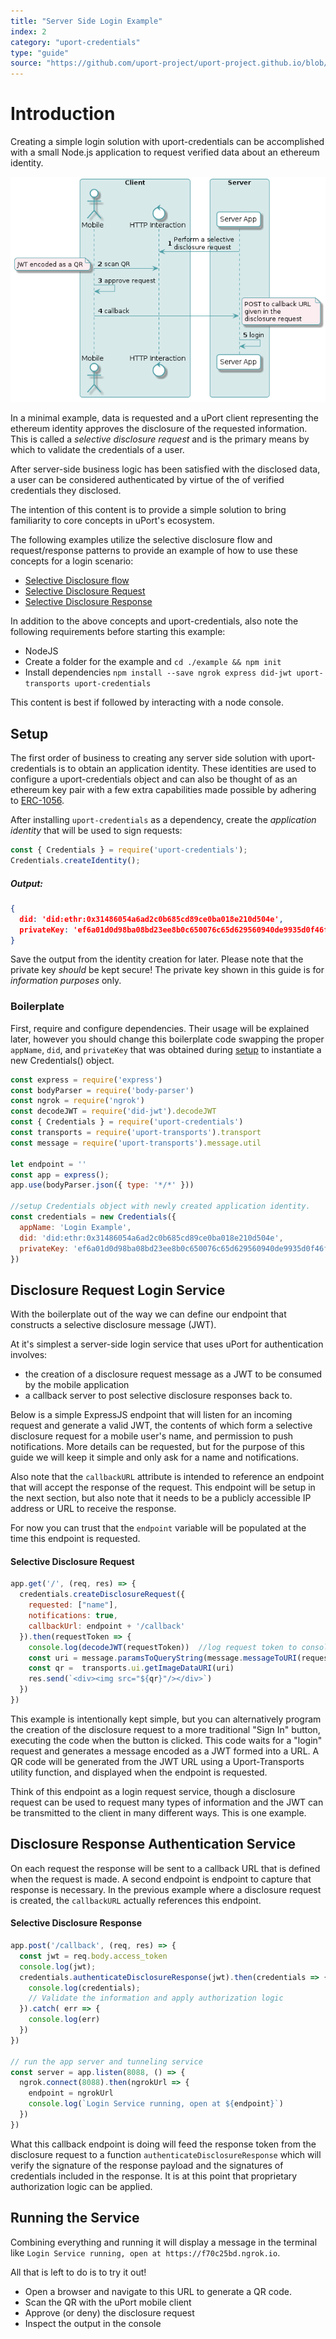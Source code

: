 ```yaml
---
title: "Server Side Login Example"
index: 2
category: "uport-credentials"
type: "guide"
source: "https://github.com/uport-project/uport-project.github.io/blob/develop/markdown/docs/credentials/login.md"
---
```


# Introduction

Creating a simple login solution with uport-credentials can be accomplished with a small Node.js application to request verified data about an ethereum identity.

![login](server-login.png)

In a minimal example, data is requested and a uPort client representing the ethereum identity approves the disclosure of the requested information.  This is called a *selective disclosure request* and is the primary means by which to validate the credentials of a user.  

After server-side business logic has been satisfied with the disclosed data, a user can be considered authenticated by virtue of the of verified credentials they disclosed.

The intention of this content is to provide a simple solution to bring familiarity to core concepts in uPort's ecosystem.  

The following examples utilize the selective disclosure flow and request/response patterns to provide an example of how to use these concepts for a login scenario:

- [Selective Disclosure flow](/flows/selectivedisclosure)
- [Selective Disclosure Request](/messages/sharereq)
- [Selective Disclosure Response](/messages/shareresp)

In addition to the above concepts and uport-credentials, also note the following requirements before starting this example:

- NodeJS
- Create a folder for the example and `cd ./example && npm init` 
- Install dependencies `npm install --save ngrok express did-jwt uport-transports uport-credentials`

This content is best if followed by interacting with a node console.

## Setup

The first order of business to creating any server side solution with uport-credentials is to obtain an application identity.  These identities are used to configure a uport-credentials object and can also be thought of as an ethereum key pair with a few extra capabilities made possible by adhering to [ERC-1056](https://github.com/ethereum/EIPs/issues/1056).

After installing `uport-credentials` as a dependency, create the *application identity* that will be used to sign requests:

```js
const { Credentials } = require('uport-credentials');
Credentials.createIdentity();
```
##### Output:

```json 
{ 
  did: 'did:ethr:0x31486054a6ad2c0b685cd89ce0ba018e210d504e',
  privateKey: 'ef6a01d0d98ba08bd23ee8b0c650076c65d629560940de9935d0f46f00679e01' 
}
```
Save the output from the identity creation for later.  Please note that the private key *should* be kept secure!  The private key shown in this guide is for *information purposes* only.

### Boilerplate

First, require and configure dependencies.  Their usage will be explained later, however you should change this boilerplate code swapping the proper `appName`, `did`, and `privateKey` that was obtained during [setup](#setup) to instantiate a new Credentials() object. 

```js
const express = require('express')
const bodyParser = require('body-parser')
const ngrok = require('ngrok')
const decodeJWT = require('did-jwt').decodeJWT
const { Credentials } = require('uport-credentials')
const transports = require('uport-transports').transport
const message = require('uport-transports').message.util

let endpoint = ''
const app = express();
app.use(bodyParser.json({ type: '*/*' }))

//setup Credentials object with newly created application identity.
const credentials = new Credentials({
  appName: 'Login Example',
  did: 'did:ethr:0x31486054a6ad2c0b685cd89ce0ba018e210d504e',
  privateKey: 'ef6a01d0d98ba08bd23ee8b0c650076c65d629560940de9935d0f46f00679e01'
})
```

## Disclosure Request Login Service

With the boilerplate out of the way we can define our endpoint that constructs a selective disclosure message (JWT).

At it's simplest a server-side login service that uses uPort for authentication involves:

- the creation of a disclosure request message as a JWT to be consumed by the mobile application
- a callback server to post selective disclosure responses back to.

Below is a simple ExpressJS endpoint that will listen for an incoming request and generate a valid JWT, the contents of which form a selective disclosure request for a mobile user's name, and permission to push notifications.  More details can be requested, but for the purpose of this guide we will keep it simple and only ask for a name and notifications.

Also note that the `callbackURL` attribute is intended to reference an endpoint that will accept the response of the request.  This endpoint will be setup in the next section, but also note that it needs to be a publicly accessible IP address or URL to receive the response.  

For now you can trust that the `endpoint` variable will be populated at the time this endpoint is requested.

#### Selective Disclosure Request

```js
app.get('/', (req, res) => {
  credentials.createDisclosureRequest({
    requested: ["name"],
    notifications: true,
    callbackUrl: endpoint + '/callback'
  }).then(requestToken => {
    console.log(decodeJWT(requestToken))  //log request token to console
    const uri = message.paramsToQueryString(message.messageToURI(requestToken), {callback_type: 'post'})
    const qr =  transports.ui.getImageDataURI(uri)
    res.send(`<div><img src="${qr}"/></div>`)
  })
})
```

This example is intentionally kept simple, but you can alternatively program the creation of the disclosure request to a more traditional "Sign In" button, executing the code when the button is clicked.  This code waits for a "login" request and generates a message encoded as a JWT formed into a URL.  A QR code will be generated from the JWT URL using a Uport-Transports utility function, and displayed when the endpoint is requested.  

Think of this endpoint as a login request service, though a disclosure request can be used to request many types of information and the JWT can be transmitted to the client in many different ways.  This is one example.

## Disclosure Response Authentication Service

On each request the response will be sent to a callback URL that is defined when the request is made.  A second endpoint is endpoint to capture that response is necessary.  In the previous example where a disclosure request is created, the `callbackURL` actually references this endpoint.

#### Selective Disclosure Response

```js
app.post('/callback', (req, res) => {
  const jwt = req.body.access_token
  console.log(jwt);
  credentials.authenticateDisclosureResponse(jwt).then(credentials => {
    console.log(credentials);
    // Validate the information and apply authorization logic
  }).catch( err => {
    console.log(err)
  })
})

// run the app server and tunneling service
const server = app.listen(8088, () => {
  ngrok.connect(8088).then(ngrokUrl => {
    endpoint = ngrokUrl
    console.log(`Login Service running, open at ${endpoint}`)
  })
})
```
What this callback endpoint is doing will feed the response token from the disclosure request to a function `authenticateDisclosureResponse` which will verify the signature of the response payload and the signatures of credentials included in the response.  It is at this point that proprietary authorization logic can be applied.

## Running the Service

Combining everything and running it will display a message in the terminal like `Login Service running, open at https://f70c25bd.ngrok.io`. 

All that is left to do is to try it out!

- Open a browser and navigate to this URL to generate a QR code.
- Scan the QR with the uPort mobile client
- Approve (or deny) the disclosure request
- Inspect the output in the console


